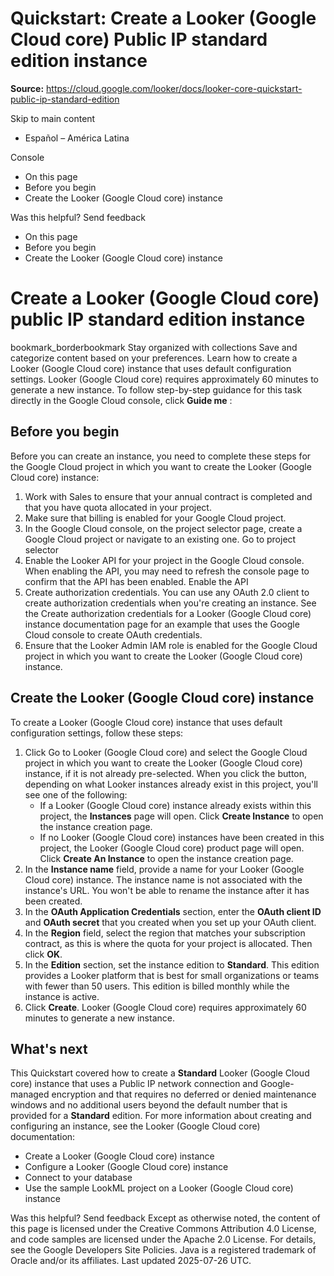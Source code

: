 # Quickstart: Create a Looker (Google Cloud core) Public IP standard edition instance

**Source:** https://cloud.google.com/looker/docs/looker-core-quickstart-public-ip-standard-edition

Skip to main content 
  * Español – América Latina

Console 


  * On this page
  * Before you begin
  * Create the Looker (Google Cloud core) instance




Was this helpful?
Send feedback 
  * On this page
  * Before you begin
  * Create the Looker (Google Cloud core) instance


# Create a Looker (Google Cloud core) public IP standard edition instance
bookmark_borderbookmark Stay organized with collections  Save and categorize content based on your preferences.
Learn how to create a Looker (Google Cloud core) instance that uses default configuration settings. Looker (Google Cloud core) requires approximately 60 minutes to generate a new instance.
To follow step-by-step guidance for this task directly in the Google Cloud console, click **Guide me** : 
## Before you begin
Before you can create an instance, you need to complete these steps for the Google Cloud project in which you want to create the Looker (Google Cloud core) instance:
  1. Work with Sales to ensure that your annual contract is completed and that you have quota allocated in your project.
  2. Make sure that billing is enabled for your Google Cloud project.
  3. In the Google Cloud console, on the project selector page, create a Google Cloud project or navigate to an existing one. 
Go to project selector
  4. Enable the Looker API for your project in the Google Cloud console. When enabling the API, you may need to refresh the console page to confirm that the API has been enabled. 
Enable the API
  5. Create authorization credentials. You can use any OAuth 2.0 client to create authorization credentials when you're creating an instance. See the Create authorization credentials for a Looker (Google Cloud core) instance documentation page for an example that uses the Google Cloud console to create OAuth credentials.
  6. Ensure that the Looker Admin IAM role is enabled for the Google Cloud project in which you want to create the Looker (Google Cloud core) instance.


## Create the Looker (Google Cloud core) instance
To create a Looker (Google Cloud core) instance that uses default configuration settings, follow these steps:
  1. Click Go to Looker (Google Cloud core) and select the Google Cloud project in which you want to create the Looker (Google Cloud core) instance, if it is not already pre-selected. When you click the button, depending on what Looker instances already exist in this project, you'll see one of the following: 
     * If a Looker (Google Cloud core) instance already exists within this project, the **Instances** page will open. Click **Create Instance** to open the instance creation page.
     * If no Looker (Google Cloud core) instances have been created in this project, the Looker (Google Cloud core) product page will open. Click **Create An Instance** to open the instance creation page.
  2. In the **Instance name** field, provide a name for your Looker (Google Cloud core) instance. The instance name is not associated with the instance's URL. You won't be able to rename the instance after it has been created.
  3. In the **OAuth Application Credentials** section, enter the **OAuth client ID** and **OAuth secret** that you created when you set up your OAuth client.
  4. In the **Region** field, select the region that matches your subscription contract, as this is where the quota for your project is allocated. Then click **OK**.
  5. In the **Edition** section, set the instance edition to **Standard**. This edition provides a Looker platform that is best for small organizations or teams with fewer than 50 users. This edition is billed monthly while the instance is active.
  6. Click **Create**. Looker (Google Cloud core) requires approximately 60 minutes to generate a new instance.


## What's next
This Quickstart covered how to create a **Standard** Looker (Google Cloud core) instance that uses a Public IP network connection and Google-managed encryption and that requires no deferred or denied maintenance windows and no additional users beyond the default number that is provided for a **Standard** edition.
For more information about creating and configuring an instance, see the Looker (Google Cloud core) documentation:
  * Create a Looker (Google Cloud core) instance
  * Configure a Looker (Google Cloud core) instance
  * Connect to your database
  * Use the sample LookML project on a Looker (Google Cloud core) instance


Was this helpful?
Send feedback 
Except as otherwise noted, the content of this page is licensed under the Creative Commons Attribution 4.0 License, and code samples are licensed under the Apache 2.0 License. For details, see the Google Developers Site Policies. Java is a registered trademark of Oracle and/or its affiliates.
Last updated 2025-07-26 UTC.


